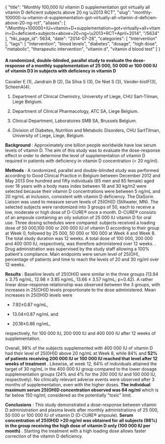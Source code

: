 {
    "title": "Monthly 100,000 IU vitamin D supplementation got virtually all vitamin D deficient subjects above 20 ng \u2013 RCT",
    "slug": "monthly-100000-iu-vitamin-d-supplementation-got-virtually-all-vitamin-d-deficien-above-20-ng-rct",
    "aliases": [
        "/Monthly+100000+IU+vitamin+D+supplementation+got+virtually+all+vitamin+D+deficient+subjects+above+20+ng+\u2013+RCT+April+2014",
        "/5634"
    ],
    "tiki_page_id": 5634,
    "date": "2014-07-28",
    "categories": [
        "Intervention"
    ],
    "tags": [
        "Intervention",
        "blood levels",
        "diabetes",
        "dosage",
        "high dose",
        "metabolic",
        "therapeutic intervention",
        "vitamin d",
        "vitamin d blood test"
    ]
}


#### A randomized, double-blinded, parallel study to evaluate the dose-response of a monthly supplementation of 25 000, 50 000 or 100 000 IU of vitamin D3 in subjects with deficiency in vitamin D

Cavalier E (1), Jandrain B (2), Da Silva S (3), De Niet S (3), Vander-bistF(3), ScheenA(4).

1. Department of Clinical Chemistry, University of Liege, CHU Sart-Tilman, Liege Belgium.

2. Department of Clinical Pharmacology, ATC SA, Liege Belgium.

3. Clinical Department, Laboratoires SMB SA, Brussels Belgium.

4. Division of Diabetes, Nutrition and Metabolic Disorders, CHU SartTilman, University of Liege, Liege, Belgium.

 **Background** : Approximately one billion people worldwide have low serum levels of vitamin D. The aim of this study was to evaluate the dose-response effect in order to determine the level of supplementation of vitamin D required in patients with deficiency in vitamin D concentration (< 20 ng/ml). 

 **Methods** : A randomized, parallel and double-blinded study was performed according to Good Clinical Practice in Belgium between December 2012 and May 2013 0ne hundred and fifty individuals (65 men and 85 female) aged over 18 years with a body mass index between 18 and 30 kg/m2 were selected because their vitamin D concentrations were between 5 ng/mL and 20 ng/mL at inclusion, consistent with vitamin D deficiency. The DiaSorin Liaison was used to measure serum levels of 25(OH)D (Stillwater, MN). The selected subjects were randomized into 3 groups of 50, each to receive a low, moderate or high dose of D-CURE® once a month. D-CURE® consists of an ampoule containing an oily solution of 25 000 IU vitamin D for oral use. Three dosing schedules were compared: subjects received a loading dose of 50 000,100 000 or 200 000 IU of vitamin D according to their group at Week 0, followed by 25 000, 50 000 or 100 000 at Week 4 and Week 8. The total study duration was 12 weeks. A total dose of 100 000, 200 000 and 400 000 IU, respectively, was therefore administered over 12 weeks. . Drug administration was supervised by the study staff allowing a 100% patient's compliance. Main endpoints were serum level of 25(OH), percentage of patients and time to reach the levels of 20 and 30 ng/ml over 12 weeks. 

 **Results** : Baseline levels of 25(OH)D were similar in the three groups (13.94 ± 3.75 ng/mL, 12.98 ± 3.85 ng/mL, 13.66 ± 3.57 ng/mL; p=0.42). A rather linear dose-response relationship was observed between the 3 groups, with increases in 25(OH)D levels proportionate to the dose administered. Mean increases in 25(0H)D levels were 

* 7.92±0.87 ng/mL, 

* 13.04±0.87 ng/mL and 

* 20.18±0.86 ng/mL, 

respectively, for 100 000 IU, 200 000 IU and 400 000 IU after 12 weeks of supplementation. 

Overall, 98% of the subjects supplemented with 400 000 IU of vitamin D had their level of 25(0H)D above 20 ng/mL at Week 8, while 84% and  **52% of patients receiving 200 000 IU or 100 000 IU reached that level after 12 weeks of treatment** . Likewise, at week 12, 64% of individuals attained the target of 30 ng/mL in the 400 000 IU group compared to the lower dosage supplementation groups (24% and 4% for the 200 000 IU and 100 000 IU, respectively). No clinically relevant adverse events were observed after 3 months of supplementation, even with the higher doses.  **The individual maximum serum 25(OH)D concentration observed was 64 ng/ml**  which is far below 150 ng/ml, considered as the potentially "toxic" limit.

 **Conclusions** : This study demonstrated a dose-response between vitamin D administration and plasma levels after monthly administrations of 25 000, 50 000 or 100 000 IU of vitamin D (D-CURE® ampoule).  **Serum concentration of 25(0H)D >20 ng/ml was obtained for all subjects (98%) in the group receiving the high dose of vitamin D only (100 000 IU per month)** . Starting the treatment with a high loading dose allows faster correction of the vitamin D deficiency.